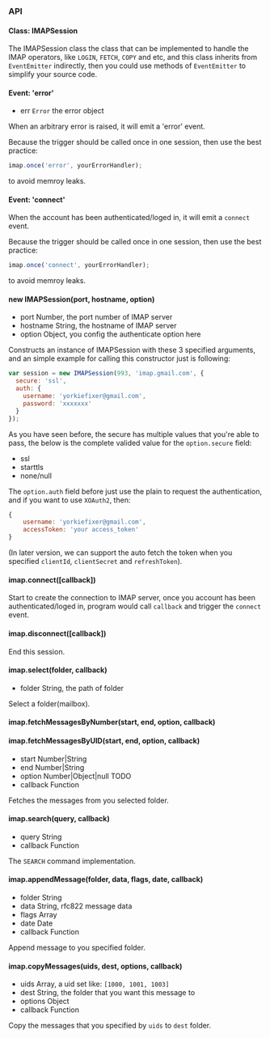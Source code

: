 ### API

#### Class: IMAPSession

The IMAPSession class the class that can be implemented to handle the IMAP operators, like `LOGIN`, `FETCH`, `COPY` and etc, and this class inherits from `EventEmitter` indirectly, then you could use methods of `EventEmitter` to simplify your source code.

#### Event: 'error'

* err `Error` the error object

When an arbitrary error is raised, it will emit a 'error' event.

Because the trigger should be called once in one session, then use the best practice:

```js
imap.once('error', yourErrorHandler);
```

to avoid memroy leaks.

#### Event: 'connect'

When the account has been authenticated/loged in, it will emit a `connect` event.

Because the trigger should be called once in one session, then use the best practice:

```js
imap.once('connect', yourErrorHandler);
```

to avoid memroy leaks.

#### new IMAPSession(port, hostname, option)

* port Number, the port number of IMAP server
* hostname String, the hostname of IMAP server
* option Object, you config the authenticate option here

Constructs an instance of IMAPSession with these 3 specified arguments, and an simple example for calling this constructor just is following:

```js
var session = new IMAPSession(993, 'imap.gmail.com', {
  secure: 'ssl',
  auth: {
    username: 'yorkiefixer@gmail.com',
    password: 'xxxxxxx'
  }
});
```

As you have seen before, the secure has multiple values that you're able to pass, the below is the complete valided value for the `option.secure` field:

* ssl
* starttls
* none/null

The `option.auth` field before just use the plain to request the authentication, and if you want to use `XOAuth2`, then:

```js
{
	username: 'yorkiefixer@gmail.com',
	accessToken: 'your access_token'
}
```

(In later version, we can support the auto fetch the token when you specified `clientId`, `clientSecret` and `refreshToken`).

#### imap.connect([callback])

Start to create the connection to IMAP server, once you account has been authenticated/loged in, program would call `callback` and trigger the `connect` event.

#### imap.disconnect([callback])

End this session.

#### imap.select(folder, callback)

* folder String, the path of folder

Select a folder(mailbox).

#### imap.fetchMessagesByNumber(start, end, option, callback)
#### imap.fetchMessagesByUID(start, end, option, callback)

* start Number|String
* end Number|String
* option Number|Object|null TODO
* callback Function

Fetches the messages from you selected folder.

#### imap.search(query, callback)

* query String
* callback Function

The `SEARCH` command implementation.

#### imap.appendMessage(folder, data, flags, date, callback)

* folder String
* data String, rfc822 message data
* flags Array
* date Date
* callback Function

Append message to you specified folder.

#### imap.copyMessages(uids, dest, options, callback)

* uids Array, a uid set like: `[1000, 1001, 1003]`
* dest String, the folder that you want this message to
* options Object
* callback Function

Copy the messages that you specified by `uids` to `dest` folder.